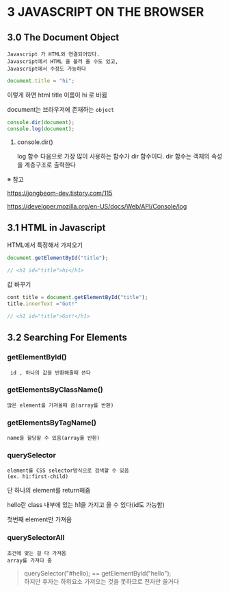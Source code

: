 # 3 JAVASCRIPT ON THE BROWSER

## 3.0 The Document Object

    Javascript 가 HTML와 연결되어있다.
    Javascript에서 HTML 을 불러 올 수도 있고,
    Javascript에서 수정도 가능하다

```js
document.title = "hi";
```

이렇게 하면 html title 이름이 hi 로 바뀜

document는 브라우저에 존재하는 `object`

```js
console.dir(document);
console.log(document);
```

1. console.dir()

   log 함수 다음으로 가장 많이 사용하는 함수가 dir 함수이다.
   dir 함수는 객체의 속성을 계층구조로 출력한다

※ 참고

https://jongbeom-dev.tistory.com/115

https://developer.mozilla.org/en-US/docs/Web/API/Console/log

## 3.1 HTML in Javascript

HTML에서 특정해서 가져오기

```js
document.getElementById("title");

// <h1 id="title">hi</h1>
```

값 바꾸기

```js
cont title = document.getElementById("title");
title.innerText ="Got!"

// <h1 id="title">Got!</h1>
```

## 3.2 Searching For Elements

### getElementById()

     id , 하나의 값을 반환해줄때 쓴다

### getElementsByClassName()

    많은 element를 가져올때 씀(array를 반환)

### getElementsByTagName()

    name을 할당할 수 있음(array를 반환)

### querySelector

    element를 CSS selector방식으로 검색할 수 있음
    (ex. h1:first-child)

단 하나의 element를 return해줌

hello란 class 내부에 있는 h1을 가지고 올 수 있다(id도 가능함)

첫번째 element만 가져옴

### querySelectorAll

    조건에 맞는 걸 다 가져옴
    array를 가져다 줌

> querySelector("#hello); == getElementById("hello"); <br>
> 하지만 후자는 하위요소 가져오는 것을 못하므로 전자만 쓸거다
